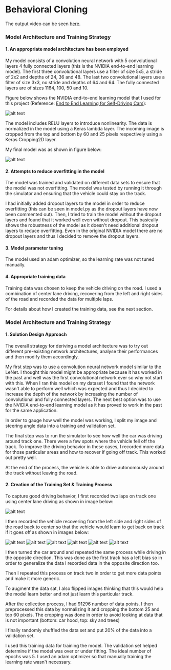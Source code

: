 # **Behavioral Cloning**

[//]: # (Image References)

[image0]: ./images/NVIDIA-end-to-end-learning-model.PNG "NVIDIA model"
[image1]: ./images/final-model.png "Final model"
[image2]: ./images/center.jpg "Camera view when car is in center of the road"
[image3]: ./images/off-1.jpg "Camera view when car is recovering - 1"
[image4]: ./images/off-2.jpg "Camera view when car is recovering - 2"
[image5]: ./images/off-3.jpg "Camera view when car is recovering - 3"
[image6]: ./images/off-4.jpg "Camera view when car is recovering - 4"
[image7]: ./images/off-5.jpg "Camera view when car is recovering - 5"
[image8]: ./images/off-6.jpg "Camera view when car is recovering - 6"

The output video can be seen [here](https://www.youtube.com/watch?v=yidhNS1pF3w&t=16s).

### Model Architecture and Training Strategy

#### 1. An appropriate model architecture has been employed

My model consists of a convolution neural network with 5 convolutional layers 4 fully connected layers (this is the NVIDIA end-to-end learning model). The first three convolutional layers use a filter of size 5x5, a stride of 2x2 and depths of 24, 36 and 48. The last two convolutional layers use a filter of size 3x3, no stride and depths of 64 and 64. The fully connected layers are of sizes 1164, 100, 50 and 10. 

Figure below shows the NVIDIA end-to-end learning model that I used for this project (Reference: [End to End Learning for Self-Driving Cars](https://arxiv.org/pdf/1604.07316.pdf)):

![alt text][image0]

The model includes RELU layers to introduce nonlinearity. The data is normalized in the model using a Keras lambda layer. The incoming image is cropped from the top and bottom by 60 and 25 pixels respectively using a Keras Cropping2D layer.

My final model was as shown in figure below:

![alt text][image1]

#### 2. Attempts to reduce overfitting in the model

The model was trained and validated on different data sets to ensure that the model was not overfitting. The model was tested by running it through the simulator and ensuring that the vehicle could stay on the track.

I had initially added dropout layers to the model in order to reduce overfitting (this can be seen in model.py as the dropout layers have now been commented out). Then, I tried to train the model without the dropout layers and found that it worked well even without dropout. This basically shows the robustness of the model as it doesn't need additional dropout layers to reduce overfitting. Even in the original NVIDIA model there are no dropout layers and thus I decided to remove the dropout layers.

#### 3. Model parameter tuning

The model used an adam optimizer, so the learning rate was not tuned manually.

#### 4. Appropriate training data

Training data was chosen to keep the vehicle driving on the road. I used a combination of center lane driving, recovering from the left and right sides of the road and recorded the data for multiple laps.

For details about how I created the training data, see the next section. 

### Model Architecture and Training Strategy

#### 1. Solution Design Approach

The overall strategy for deriving a model architecture was to try out different pre-existing network architectures, analyse their performances and then modify them accordingly.

My first step was to use a convolution neural network model similar to the LeNet. I thought this model might be appropriate because it has worked in the past and well was the first convolutional network ever so why not start with this. When I ran this model on my dataset I found that the network wasn't able to perform well which was expected and thus I decided to increase the depth of the network by increasing the number of convolutional and fully connected layers. The next best option was to use the NVIDIA end-to-end learning model as it has proved to work in the past for the same application.

In order to gauge how well the model was working, I split my image and steering angle data into a training and validation set. 

The final step was to run the simulator to see how well the car was driving around track one. There were a few spots where the vehicle fell off the track. To improve the driving behavior in these cases, I recorded more data for those particular areas and how to recover if going off track. This worked out pretty well.

At the end of the process, the vehicle is able to drive autonomously around the track without leaving the road.

#### 2. Creation of the Training Set & Training Process

To capture good driving behavior, I first recorded two laps on track one using center lane driving as shown in image below:

![alt text][image2]

I then recorded the vehicle recovering from the left side and right sides of the road back to center so that the vehicle would learn to get back on track if it goes off as shown in images below: 

![alt text][image3] ![alt text][image4]
![alt text][image5] ![alt text][image6]
![alt text][image7] ![alt text][image8]

I then turned the car around and repeated the same process while driving in the opposite direction. This was done as the first track has a left bias so in order to generalize the data I recorded data in the opposite direction too.

Then I repeated this process on track two in order to get more data points and make it more generic.

To augment the data sat, I also flipped images thinking that this would help the model learn better and not just learn this particular track.

After the collection process, I had 91296 number of data points. I then preprocessed this data by normalizing it and cropping the bottom 25 and top 60 pixels. The cropping was done in order to avoid looking at data that is not important (bottom: car hood, top: sky and trees)

I finally randomly shuffled the data set and put 20% of the data into a validation set. 

I used this training data for training the model. The validation set helped determine if the model was over or under fitting. The ideal number of epochs was 5. I used an adam optimizer so that manually training the learning rate wasn't necessary.
